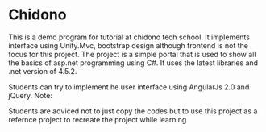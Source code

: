 # Chidono
This is a demo program for tutorial at chidono tech school. It implements interface using Unity.Mvc, bootstrap design 
although frontend is not the focus for this project.
The project is a simple portal that is used to show all the basics of asp.net programming using C#.
It uses the latest libraries and .net version of 4.5.2.


Students can try to implement he user interface using AngularJs 2.0 and jQuery.
Note:

Students are adviced not to just copy the codes but to use this project as a refernce project to recreate the project while learning
